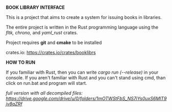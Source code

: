 **BOOK LIBRARY INTERFACE**

This is a project that aims to create a system for issuing books in libraries.

The entire project is written in the Rust programming language using the *fltk, chrono,* and *yaml_rust* crates.

Project requires **git** and **cmake** to be installed

crates.io: https://crates.io/crates/booklibrs

**HOW TO RUN**

If you familiar with Rust, then you can write *cargo run (--release)* in your console.
If you aren't familiar with Rust and you can't stand using cmd, than click on run.bat and program will start. 

*full version with all decompiled files: https://drive.google.com/drive/u/0/folders/1mOTWStFbS_NS7iYs0uxS6MlT9jv8qZRf*


